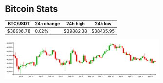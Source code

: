 # Bitcoin Stats

BTC/USDT|24h change|24h high|24h low|
|---|---|---|---|
|$38906.78|0.02%|$39882.38|$38435.95|

<img src="./chart.svg">
